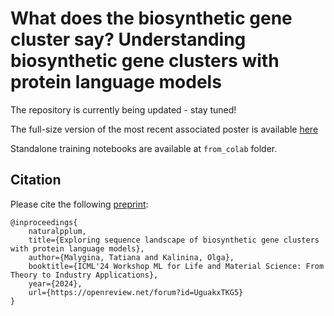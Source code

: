 # What does the biosynthetic gene cluster say? Understanding biosynthetic gene clusters with protein language models

The repository is currently being updated - stay tuned!

The full-size version of the most recent associated poster is available [here](https://github.com/kalininalab/NaturalPPLuM/blob/main/poster/ICML2024.png)

Standalone training notebooks are available at `from_colab` folder.

## Citation

Please cite the following [preprint](https://openreview.net/forum?id=UguakxTKG5):

```
@inproceedings{
    naturalpplum,
    title={Exploring sequence landscape of biosynthetic gene clusters with protein language models},
    author={Malygina, Tatiana and Kalinina, Olga},
    booktitle={ICML'24 Workshop ML for Life and Material Science: From Theory to Industry Applications},
    year={2024},
    url={https://openreview.net/forum?id=UguakxTKG5}
}
```